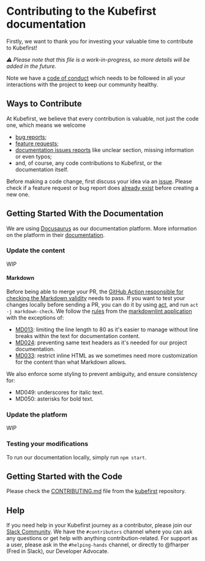 # Contributing to the Kubefirst documentation

Firstly, we want to thank you for investing your valuable time to contribute to Kubefirst!

_⚠️ Please note that this file is a work-in-progress, so more details will be added in the future._

Note we have a [code of conduct](CODE_OF_CONDUCT.md) which needs to be followed in all your interactions with the project to keep our community healthy.

## Ways to Contribute

At Kubefirst, we believe that every contribution is valuable, not just the code one, which means we welcome

- [bug reports](https://github.com/kubefirst/kubefirst/issues/new);
- [feature requests](https://github.com/kubefirst/kubefirst/issues/new?assignees=&labels=feature-request&template=feature_request.md&title=);
- [documentation issues reports](https://github.com/kubefirst/kubefirst/issues/new?assignees=&labels=feature-request&template=feature_request.md&title=) like unclear section, missing information or even typos;
- and, of course, any code contributions to Kubefirst, or the documentation itself.

Before making a code change, first discuss your idea via an [issue](https://github.com/kubefirst/docs/issues/new/choose). Please check if a feature request or bug report does [already exist](https://github.com/docs/kubefirst/issues/) before creating a new one.

## Getting Started With the Documentation

We are using [Docusaurus](https://github.com/facebook/docusaurus) as our documentation platform. More information on the platform in their [documentation](https://docusaurus.io/docs).

### Update the content

WIP

#### Markdown

Before being able to merge your PR, the [GitHub Action responsible for checking the Markdown validity](https://github.com/kubefirst/docs/blob/main/.github/workflows/check-markdown.yml) needs to pass. If you want to test your changes locally before sending a PR, you can do it by using [act](https://github.com/nektos/act), and run `act -j markdown-check`. We follow the [rules](https://github.com/DavidAnson/markdownlint#rules--aliases) from the [markdownlint application](https://github.com/DavidAnson/markdownlint) with the exceptions of:

- [MD013](https://github.com/DavidAnson/markdownlint/blob/main/doc/md013.md): limiting the line length to 80 as it's easier to manage without line breaks within the text for documentation content.
- [MD024](https://github.com/DavidAnson/markdownlint/blob/main/doc/md024.md): preventing same text headers as it's needed for our project documentation.
- [MD033](https://github.com/DavidAnson/markdownlint/blob/main/doc/md033.md): restrict inline HTML as we sometimes need more customization for the content than what Markdown allows.

We also enforce some styling to prevent ambiguity, and ensure consistency for:

- MD049: underscores for italic text.
- MD050: asterisks for bold text.

### Update the platform

WIP

### Testing your modifications

To run our documentation locally, simply run `npm start`.

## Getting Started with the Code

Please check the [CONTRIBUTING.md](https://github.com/kubefirst/kubefirst/blob/main/CONTRIBUTING.md) file from the [kubefirst](https://github.com/kubefirst/kubefirst/) repository.

## Help

If you need help in your Kubefirst journey as a contributor, please join our [Slack Community](http://kubefirst.io/slack). We have the `#contributors` channel where you can ask any questions or get help with anything contribution-related. For support as a user, please ask in the `#helping-hands` channel, or directly to @fharper (Fred in Slack), our Developer Advocate.
